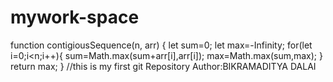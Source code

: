 # mywork-space

function contigiousSequence(n, arr) {
    let sum=0;
    let max=-Infinity;
    for(let i=0;i<n;i++){
        sum=Math.max(sum+arr[i],arr[i]);
        max=Math.max(sum,max);
    }
    return max;
}
//this is my first git Repository
Author:BIKRAMADITYA DALAI
